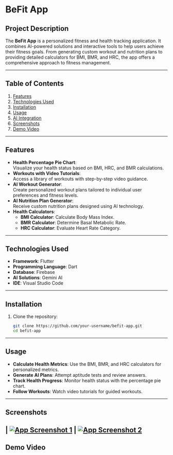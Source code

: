 # **BeFit App**  

## **Project Description**  
The **BeFit App** is a personalized fitness and health tracking application. It combines AI-powered solutions and interactive tools to help users achieve their fitness goals. From generating custom workout and nutrition plans to providing detailed calculators for BMI, BMR, and HRC, the app offers a comprehensive approach to fitness management.

---

## **Table of Contents**  
1. [Features](#features)  
2. [Technologies Used](#technologies-used)  
3. [Installation](#installation)  
4. [Usage](#usage)  
5. [AI Integration](#ai-integration)  
6. [Screenshots](#screenshots)  
7. [Demo Video](#Demo-Video)  

---

## **Features**  
- **Health Percentage Pie Chart**:  
  Visualize your health status based on BMI, HRC, and BMR calculations.  
- **Workouts with Video Tutorials**:  
  Access a library of workouts with step-by-step video guidance.  
- **AI Workout Generator**:  
  Create personalized workout plans tailored to individual user preferences and fitness levels.  
- **AI Nutrition Plan Generator**:  
  Receive custom nutrition plans designed using AI technology.  
- **Health Calculators**:  
  - **BMI Calculator**: Calculate Body Mass Index.  
  - **BMR Calculator**: Determine Basal Metabolic Rate.  
  - **HRC Calculator**: Evaluate Heart Rate Category.  

---

## **Technologies Used**  
- **Framework**: Flutter  
- **Programming Language**: Dart  
- **Database**: Firebase  
- **AI Solutions**: Gemini AI  
- **IDE**: Visual Studio Code  

---

## **Installation**  
1. Clone the repository:  
   ```bash
   git clone https://github.com/your-username/befit-app.git
   cd befit-app

---

## **Usage**  
- **Calculate Health Metrics**: Use the BMI, BMR, and HRC calculators for personalized metrics.
- **Generate AI Plans**: Attempt aptitude tests and review answers.
- **Track Health Progress**: Monitor health status with the percentage pie chart.
- **Follow Workouts**: Watch video tutorials for guided workouts.

---

## **Screenshots**  
| [![App Screenshot 1](https://via.placeholder.com/150)]([https://example.com/screenshot1](https://github.com/user-attachments/assets/786c21a9-3a28-4a18-8030-e9f418f704e5)) | [![App Screenshot 2](https://via.placeholder.com/150)]([https://example.com/screenshot2](https://github.com/user-attachments/assets/786c21a9-3a28-4a18-8030-e9f418f704e5)) 
---

## **Demo Video** 
